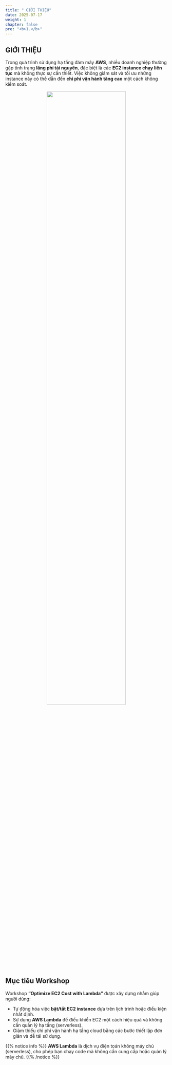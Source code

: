 ```yaml
---
title: " GIỚI THIỆU"
date: 2025-07-17
weight: 1
chapter: false
pre: "<b>1.</b>"
---
```


## GIỚI THIỆU

Trong quá trình sử dụng hạ tầng đám mây **AWS**, nhiều doanh nghiệp thường gặp tình trạng **lãng phí tài nguyên**, đặc biệt là các **EC2 instance chạy liên tục** mà không thực sự cần thiết. Việc không giám sát và tối ưu những instance này có thể dẫn đến **chi phí vận hành tăng cao** một cách không kiểm soát.

<p align="center">
  <img src="/log/images/1/image1.png" width="70%">
</p>

## Mục tiêu Workshop

Workshop **“Optimize EC2 Cost with Lambda”** được xây dựng nhằm giúp người dùng:

- Tự động hóa việc **bật/tắt EC2 instance** dựa trên lịch trình hoặc điều kiện nhất định.
- Sử dụng **AWS Lambda** để điều khiển EC2 một cách hiệu quả và không cần quản lý hạ tầng (serverless).
- Giảm thiểu chi phí vận hành hạ tầng cloud bằng các bước thiết lập đơn giản và dễ tái sử dụng.

{{% notice info %}}
**AWS Lambda** là dịch vụ điện toán không máy chủ (serverless), cho phép bạn chạy code mà không cần cung cấp hoặc quản lý máy chủ.
{{% /notice %}}
